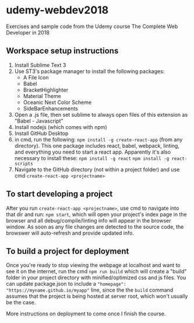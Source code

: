 # udemy-webdev2018
Exercises and sample code from the Udemy course The Complete Web Developer in 2018

## Workspace setup instructions
1. Install Sublime Text 3
2. Use ST3's package manager to install the following packages:
	* A File Icon
	* Babel
	* BracketHighlighter
	* Material Theme
	* Oceanic Next Color Scheme
	* SideBarEnhancements
3. Open a .js file, then set sublime to always open files of this extension as "Babel - Javascript"
4. Install nodejs (which comes with npm)
5. Install GitHub Desktop
6. in cmd, run the following:
	`npm install -g create-react-app` (from any directory). This one package includes react, babel, webpack, linting, and everything you need to start a react app.
	Apparently it's also necessary to install these:
	`npm install -g react`
	`npm install -g react-scripts`
7. Navigate to the GitHub directory (not within a project folder) and use cmd `create-react-app <projectname>`


## To start developing a project
After you run `create-react-app <projectname>`, use cmd to navigate into that dir and run:
`npm start`, which will open your project's index page in the browser and all debug/compile/linting info will appear in the browser window. As soon as any file changes are detected to the source code, the browswer will auto-refresh and provide updated info.

## To build a project for deployment
Once you're ready to stop viewing the webpage at localhost and want to see it on the internet, run the cmd `npm run build` which will create a "build" folder in your project directory with minified/optimized css and js files. You can update package.json to include a `"homepage": "https://myname.github.io/myapp"` line, since the the `build` command assumes that the project is being hosted at server root, which won't usually be the case.

More instructions on deployment to come once I finish the course.